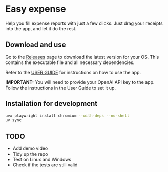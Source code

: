 # Easy expense

Help you fill expense reports with just a few clicks. Just drag your receipts into the app, and let it do the rest.

## Download and use

Go to the [Releases](https://github.com/xquyvu/ez-expense/releases) page to download the latest version for your OS. This contains the executable file and all necessary dependencies.

Refer to the [USER GUIDE](deployment/USER_GUIDE.md) for instructions on how to use the app.

**IMPORTANT:** You will need to provide your OpenAI API key to the app. Follow the instructions in the User Guide to set it up.

## Installation for development

```bash
uvx playwright install chromium --with-deps --no-shell
uv sync
```

## TODO

- Add demo video
- Tidy up the repo
- Test on Linux and Windows
- Check if the tests are still valid

